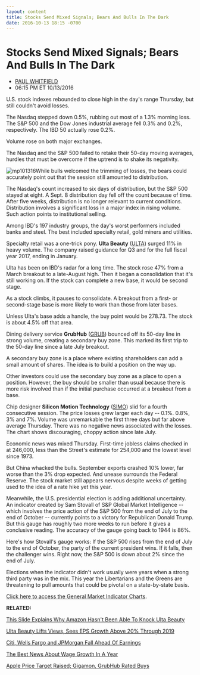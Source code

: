 ```yaml
---
layout: content
title: Stocks Send Mixed Signals; Bears And Bulls In The Dark
date: 2016-10-13 18:15 -0700
---
```



Stocks Send Mixed Signals; Bears And Bulls In The Dark
=======================================================




* [PAUL WHITFIELD](https://www.investors.com/author/whitfieldp/ "Posts by PAUL WHITFIELD")
* 06:15 PM ET 10/13/2016




U.S. stock indexes rebounded to close high in the day's range Thursday, but still couldn't avoid losses.


The Nasdaq stepped down 0.5%, rubbing out most of a 1.3% morning loss. The S&P 500 and the Dow Jones industrial average fell 0.3% and 0.2%, respectively. The IBD 50 actually rose 0.2%.


Volume rose on both major exchanges.


The Nasdaq and the S&P 500 failed to retake their 50-day moving averages, hurdles that must be overcome if the uptrend is to shake its negativity.


![mp101316](https://www.investors.com/wp-content/uploads/2016/10/MP101316-205x300.png)While bulls welcomed the trimming of losses, the bears could accurately point out that the session still amounted to distribution.


The Nasdaq's count increased to six days of distribution, but the S&P 500 stayed at eight. A Sept. 8 distribution day fell off the count because of time. After five weeks, distribution is no longer relevant to current conditions. Distribution involves a significant loss in a major index in rising volume. Such action points to institutional selling.


Among IBD's 197 industry groups, the day's worst performers included banks and steel. The best included specialty retail, gold miners and utilities.


Specialty retail was a one-trick pony. **Ulta Beauty** ([ULTA](https://research.investors.com/quote.aspx?symbol=ULTA)) surged 11% in heavy volume. The company raised guidance for Q3 and for the full fiscal year 2017, ending in January.


Ulta has been on IBD's radar for a long time. The stock rose 47% from a March breakout to a late-August high. Then it began a consolidation that it's still working on. If the stock can complete a new base, it would be second stage.


As a stock climbs, it pauses to consolidate. A breakout from a first- or second-stage base is more likely to work than those from later bases.


Unless Ulta's base adds a handle, the buy point would be 278.73. The stock is about 4.5% off that area.


Dining delivery service **GrubHub** ([GRUB](https://research.investors.com/quote.aspx?symbol=GRUB)) bounced off its 50-day line in strong volume, creating a secondary buy zone. This marked its first trip to the 50-day line since a late July breakout.


A secondary buy zone is a place where existing shareholders can add a small amount of shares. The idea is to build a position on the way up.


Other investors could use the secondary buy zone as a place to open a position. However, the buy should be smaller than usual because there is more risk involved than if the initial purchase occurred at a breakout from a base.


Chip designer **Silicon Motion Technology** ([SIMO](https://research.investors.com/quote.aspx?symbol=SIMO)) slid for a fourth consecutive session. The price losses grew larger each day -- 0.1%. 0.8%, 3% and 7%. Volume was unremarkable the first three days but far above average Thursday. There was no negative news associated with the losses. The chart shows discouraging, choppy action since late July.


Economic news was mixed Thursday. First-time jobless claims checked in at 246,000, less than the Street's estimate for 254,000 and the lowest level since 1973.


But China whacked the bulls. September exports crashed 10% lower, far worse than the 3% drop expected. And unease surrounds the Federal Reserve. The stock market still appears nervous despite weeks of getting used to the idea of a rate hike yet this year.


Meanwhile, the U.S. presidential election is adding additional uncertainty. An indicator created by Sam Stovall of S&P Global Market Intelligence -- which involves the price action of the S&P 500 from the end of July to the end of October -- currently points to a victory for Republican Donald Trump. But this gauge has roughly two more weeks to run before it gives a conclusive reading. The accuracy of the gauge going back to 1944 is 86%.


Here's how Stovall's gauge works: If the S&P 500 rises from the end of July to the end of October, the party of the current president wins. If it falls, then the challenger wins. Right now, the S&P 500 is down about 2% since the end of July.


Elections when the indicator didn't work usually were years when a strong third party was in the mix. This year the Libertarians and the Greens are threatening to pull amounts that could be pivotal on a state-by-state basis.


[Click here to access the General Market Indicator Charts](https://www.investors.com/wp-content/uploads/2016/10/IBD1310152457GMI.pdf).


**RELATED:**


[This Slide Explains Why Amazon Hasn't Been Able To Knock Ulta Beauty](https://www.investors.com/news/this-slide-explains-why-amazon-hasnt-been-able-to-knock-ulta-beauty/)


[Ulta Beauty Lifts Views, Sees EPS Growth Above 20% Through 2019](https://www.investors.com/news/ulta-beauty-lifts-views-sees-eps-growth-above-20-through-2019/)


[Citi, Wells Fargo and JPMorgan Fall Ahead Of Earnings](https://www.investors.com/news/citi-wells-fargo-jp-morgan-fall-ahead-of-earnings-testing-buy-points/)


[The Best News About Wage Growth In A Year](https://www.investors.com/news/economy/this-is-the-best-news-about-wage-growth-in-a-year-but-markets-wont-love-it/)


[Apple Price Target Raised; Gigamon, GrubHub Rated Buys](https://www.investors.com/news/apple-price-target-raised-gigamon-grubhub-rated-buys/)


 


 




